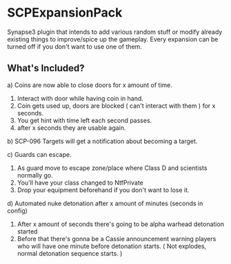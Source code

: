 # SCPExpansionPack
Synapse3 plugin that intends to add various random stuff or modify already existing things to improve/spice up the gameplay. Every expansion can be turned off if you don't want to use one of them.

## What's Included?

a) Coins are now able to close doors for x amount of time.

  1. Interact with door while having coin in hand.
  2. Coin gets used up, doors are blocked ( can't interact with them ) for x seconds.
  3. You get hint with time left each second passes.
  4. after x seconds they are usable again.

b) SCP-096 Targets will get a notification about becoming a target.

c) Guards can escape.
  1. As guard move to escape zone/place where Class D and scientists normally go.
  2. You'll have your class changed to NtfPrivate
  3. Drop your equipment beforehand if you don't want to lose it.

d) Automated nuke detonation after x amount of minutes (seconds in config)
  1. After x amount of seconds there's going to be alpha warhead detonation started
  2. Before that there's gonna be a Cassie announcement warning players who will have one minute before detonation starts. ( Not explodes, normal detonation sequence starts. )
